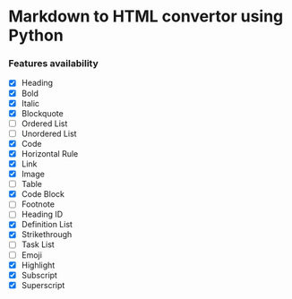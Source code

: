 # Markdown to HTML convertor using Python

### Features availability
- [x] Heading
- [x] Bold
- [x] Italic
- [x] Blockquote
- [ ] Ordered List
- [ ] Unordered List
- [x] Code
- [x] Horizontal Rule
- [x] Link
- [x] Image
- [ ] Table
- [x] Code Block
- [ ] Footnote
- [ ] Heading ID
- [x] Definition List
- [x] Strikethrough
- [ ] Task List
- [ ] Emoji
- [x] Highlight
- [x] Subscript
- [x] Superscript
